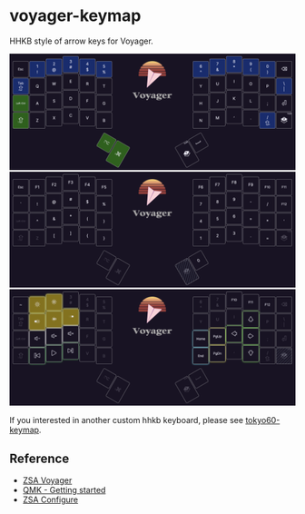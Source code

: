 # voyager-keymap

HHKB style of arrow keys for Voyager.

![Default](./assets/default.png)
![Layer 1](./assets/layer1.png)
![Layer 2](./assets/layer2.png)

If you interested in another custom hhkb keyboard, please see [tokyo60-keymap](https://github.com/channprj/tokyo60-keymap).

## Reference

- [ZSA Voyager](https://www.zsa.io/voyager/)
- [QMK - Getting started](https://docs.qmk.fm/#/newbs_getting_started?id=set-up-your-environment)
- [ZSA Configure](https://configure.zsa.io/voyager/layouts/VGQwX/latest/0)
